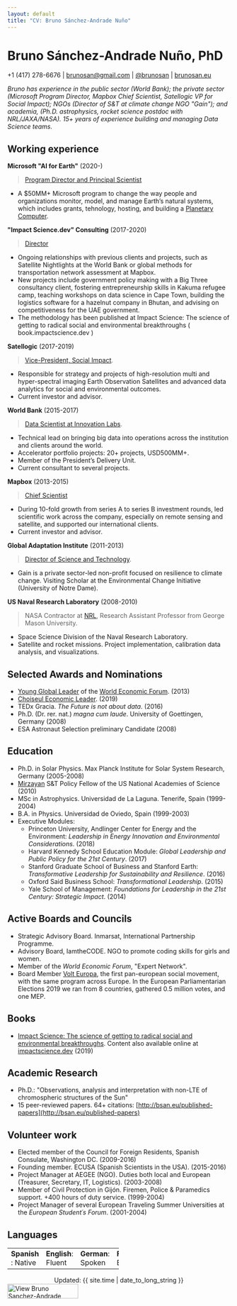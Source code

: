 ```yaml
---
layout: default
title: "CV: Bruno Sánchez-Andrade Nuño"
---
```


# Bruno Sánchez-Andrade Nuño, PhD #
+1 (417) 278-6676 | <brunosan@gmail.com> | [@brunosan](http://twitter.com/brunosan) | [brunosan.eu](http://brunosan.eu)  

*Bruno has experience in the public sector (World Bank); the private sector (Microsoft Program Director, Mapbox Chief Scientist, Satellogic VP for Social Impact); NGOs (Director of S&T at climate change NGO "Gain"); and academia, (Ph.D. astrophysics, rocket science postdoc with NRL/JAXA/NASA). 15+ years of experience building and managing Data Science teams.*

## Working experience ##

**Microsoft "AI for Earth"** (2020-)
>[Program Director and Principal Scientist](https://www.microsoft.com/en-us/ai/ai-for-earth)
 * A $50MM+ Microsoft program to change the way people and organizations monitor, model, and manage Earth’s natural systems, which includes grants, tehnology, hosting, and building a [Planetary Computer](https://planetarycomputer.microsoft.com/).


**"Impact Science.dev" Consulting** (2017-2020)
 >[Director](https://impactscience.dev/)
 * Ongoing relationships with previous clients and projects, such as Satellite Nightlights at the World Bank or global methods for transportation network assessment at Mapbox.
 * New projects include government policy making with a Big Three consultancy client, fostering entrepreneurship skills in Kakuma refugee camp, teaching workshops on data science in Cape Town, building the logistics software for a hazelnut company in Bhutan, and advising on competitiveness for the UAE government.
 * The methodology has been published at Impact Science: The science of getting to radical social and environmental breakthroughs ( book.impactscience.dev )

 **Satellogic** (2017-2019)
 >[Vice-President, Social Impact](http://www.satellogic.com).
 * Responsible for strategy and projects of high-resolution multi and hyper-spectral imaging Earth Observation Satellites and advanced data analytics for social and environmental outcomes.
 * Current investor and advisor.


**World Bank** (2015-2017)
 >[Data Scientist at Innovation Labs](http://blogs.worldbank.org/voices/big-data-davos-year-later-delivering-innovation-value).
 * Technical lead on bringing big data into operations across the institution and clients around the world.
 * Accelerator portfolio projects: 20+ projects, USD500MM+.
 * Member of the President’s Delivery Unit.
 * Current consultant to several projects.

**Mapbox** (2013-2015)
 >[Chief Scientist](https://blog.mapbox.com/bruno-s-225-nchez-andrade-nu-241-o-joins-mapbox-as-chief-scientist-b3729d019801)
 * During 10-fold growth from series A to series B investment rounds, led scientific work across the company, especially on remote sensing and satellite, and supported our international clients.
 * Current investor and advisor.

**Global Adaptation Institute** (2011-2013)
 >[Director of Science and Technology](http://index.gain.org).
 * Gain is a private sector-led non-profit focused on resilience to climate change. Visiting Scholar at the Environmental Change Initiative (University of Notre Dame).

**US Naval Research Laboratory** (2008-2010)
> NASA Contractor at [NRL](http://www.nrl.navy.mil/), Research Assistant Professor from George Mason University.
 * Space Science Division of the Naval Research Laboratory.
 * Satellite and rocket missions. Project implementation, calibration data analysis, and visualizations.



## Selected Awards and Nominations ##
* [Young Global Leader](http://www.weforum.org/community/forum-young-global-leaders) of the [World Economic Forum](http://www.weforum.org). (2013)
* [Choiseul Economic Leader](https://www.expansion.com/sociedad/2019/12/20/5dfc97d0468aeb66498b4580.html). (2019)
* TEDx Gracia. *The Future is not about data*. (2016)
* Ph.D. (Dr. rer. nat.) *magna cum laude*. University of Goettingen, Germany (2008)
* ESA Astronaut Selection preliminary Candidate (2008)

## Education ##
* Ph.D. in Solar Physics. Max Planck Institute for Solar System Research, Germany  (2005-2008)
* [Mirzayan](http://sites.nationalacademies.org/PGA/policyfellows/index.htm) S&T Policy Fellow of the US National Academies of Science (2010)
* MSc in Astrophysics. Universidad de La Laguna. Tenerife, Spain (1999-2004)
* B.A. in Physics. Universidad de Oviedo, Spain (1999-2003)
* Executive Modules:
  * Princeton University, Andlinger Center for Energy and the Environment: *Leadership in Energy Innovation and Environmental Considerations*. (2018)
  * Harvard Kennedy School Education Module: *Global Leadership and Public Policy for the 21st Century*. (2017)
  * Stanford Graduate School of Business and Stanford Earth: *Transformative Leadership for Sustainability and Resilience*. (2016)
  * Oxford Said Business School: *Transformational Leadership*. (2015)
  * Yale School of Management: *Foundations for Leadership in the 21st Century: Strategic Impact*. (2014)

## Active Boards and Councils ##

* Strategic Advisory Board. Inmarsat, International Partnership Programme.
* Advisory Board, IamtheCODE. NGO to promote coding skills for girls and women.
* Member of the *World Economic Forum*, "Expert Network".
* Board Member [Volt Europa](https://www.volteuropa.org/), the first pan-european  social movement, with the same program across Europe. In the European Parliamentarian Elections 2019 we ran from 8 countries, gathered 0.5 million votes, and one MEP.

## Books

* [Impact Science: The science of getting to radical social and environmental breakthroughs](https://www.amazon.com/gp/product/B07SN1L4L2/ref=dbs_a_def_rwt_bibl_vppi_i1). Content also available online at [impactscience.dev](https://impactscience.dev/) (2019)

## Academic Research

* Ph.D.: "Observations, analysis and interpretation with non-LTE of chromospheric structures of the Sun"
* 15 peer-reviewed papers. 64+ citations: [http://bsan.eu/published-papers](http://bsan.eu/published-papers)


## Volunteer work ##
* Elected member of the Council for Foreign Residents, Spanish Consulate, Washington DC. (2009-2016)
* Founding member. ECUSA (Spanish Scientists in the USA). (2015-2016)
* Project Manager at AEGEE (NGO). Duties both local and European (Treasurer, Secretary, IT, Logistics). (2003-2008)
* Member of Civil Protection in Gijón. Firemen, Police & Paramedics support. +400 hours of duty service. (1999-2004)     
* Project Manager of several European Traveling Summer Universities at the *European Student´s Forum*. (2001-2004)


## Languages ##
<table style="align:left; width:50%;"><tr>
    <td><strong>Spanish </strong>: Native
    </td><td>    <strong>English</strong>: Fluent
    </td><td>    <strong>German</strong>: Spoken
    </td><td>    <strong>French</strong>: Basic. </td>
</tr></table>

<footer>
<div align="center">
Updated: {{ site.time | date_to_long_string }}
</div>
<a href="https://www.linkedin.com/pub/bruno-sanchez-andrade-nu%C3%B1o/6/a8b/180" target="_blank">
<img src="https://static.licdn.com/scds/common/u/img/webpromo/btn_viewmy_160x33.png" alt="View Bruno Sanchez-Andrade Nuño's profile on LinkedIn" border="0" width="160" height="33"></a>
</footer>
